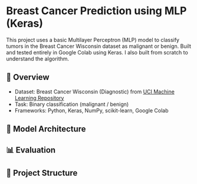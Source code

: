 # Breast Cancer Prediction using MLP (Keras)

This project uses a basic Multilayer Perceptron (MLP) model to classify tumors in the Breast Cancer Wisconsin dataset as malignant or benign. Built and tested entirely in Google Colab using Keras. I also built from scratch to understand the algorithm.

## 📌 Overview

- Dataset: Breast Cancer Wisconsin (Diagnostic) from [UCI Machine Learning Repository](https://archive.ics.uci.edu/ml/datasets/Breast+Cancer+Wisconsin+(Diagnostic))
- Task: Binary classification (malignant / benign)
- Frameworks: Python, Keras, NumPy, scikit-learn, Google Colab

## 🧠 Model Architecture


## 📊 Evaluation


## 📁 Project Structure

